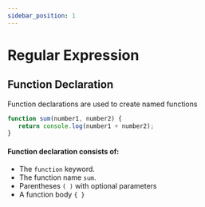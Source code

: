 ```yaml
---
sidebar_position: 1
---
```


# Regular Expression

## Function Declaration

Function declarations are used to create named functions

```javascript
function sum(number1, number2) {
   return console.log(number1 + number2);
}
```

#### Function declaration consists of:

- The `function` keyword.
- The function name `sum`.
- Parentheses `( )` with optional parameters  
- A function body `{ }`

